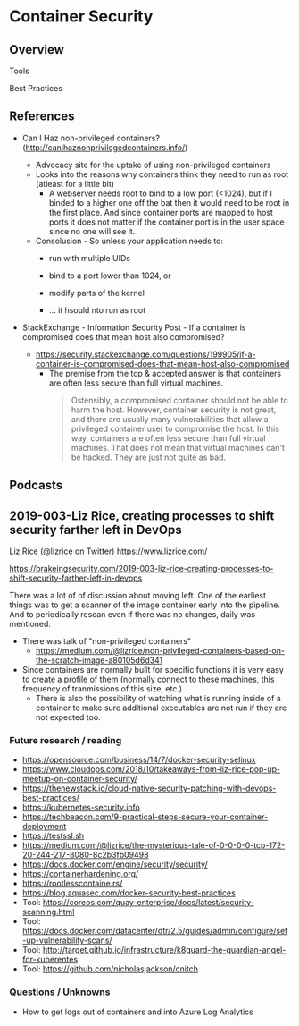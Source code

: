 # Container Security #

## Overview ##

Tools

Best Practices

## References ##

- Can I Haz non-privileged containers? (http://canihaznonprivilegedcontainers.info/)
  - Advocacy site for the uptake of using non-privileged containers
  - Looks into the reasons why containers think they need to run as root (atleast for a little bit)
    - A webserver needs root to bind to a low port (<1024), but if I binded to a higher one off the bat then it would need to be root in the first place.  And since container ports are mapped to host ports it does not matter if the container port is in the user space since no one will see it.
  - Consolusion - So unless your application needs to:
    - run with multiple UIDs
    - bind to a port lower than 1024, or
    - modify parts of the kernel

    - ... it hsould nto run as root

- StackExchange - Information Security Post - If a container is compromised does that mean host also compromised?
  - https://security.stackexchange.com/questions/199905/if-a-container-is-compromised-does-that-mean-host-also-compromised
    - The premise from the top & accepted answer is that containers are often less secure than full virtual machines.
      > Ostensibly, a compromised container should not be able to harm the host. However, container security is not great, and there are usually many vulnerabilities that allow a privileged container user to compromise the host. In this way, containers are often less secure than full virtual machines. That does not mean that virtual machines can't be hacked. They are just not quite as bad.


## Podcasts ##

## 2019-003-Liz Rice, creating processes to shift security farther left in DevOps ##

Liz Rice (@lizrice on Twitter) https://www.lizrice.com/

https://brakeingsecurity.com/2019-003-liz-rice-creating-processes-to-shift-security-farther-left-in-devops

There was a lot of of discussion about moving left.  One of the earliest things was to get a scanner of the image container early into the pipeline.  And to periodically rescan even if there was no changes, daily was mentioned.

- There was talk of "non-privileged containers"
  - https://medium.com/@lizrice/non-privileged-containers-based-on-the-scratch-image-a80105d6d341
- Since containers are normally built for specific functions it is very easy to create a profile of them (normally connect to these machines, this frequency of tranmissions of this size, etc.)
  - There is also the possibility of watching what is running inside of a container to make sure additional executables are not run if they are not expected too.

### Future research / reading ###

- https://opensource.com/business/14/7/docker-security-selinux
- https://www.cloudops.com/2018/10/takeaways-from-liz-rice-pop-up-meetup-on-container-security/
- https://thenewstack.io/cloud-native-security-patching-with-devops-best-practices/
- https://kubernetes-security.info
- https://techbeacon.com/9-practical-steps-secure-your-container-deployment
- https://testssl.sh 
- https://medium.com/@lizrice/the-mysterious-tale-of-0-0-0-0-tcp-172-20-244-217-8080-8c2b3fb09498
- https://docs.docker.com/engine/security/security/
- https://containerhardening.org/
- https://rootlesscontaine.rs/
- https://blog.aquasec.com/docker-security-best-practices
- Tool: https://coreos.com/quay-enterprise/docs/latest/security-scanning.html
- Tool: https://docs.docker.com/datacenter/dtr/2.5/guides/admin/configure/set-up-vulnerability-scans/
- Tool: http://target.github.io/infrastructure/k8guard-the-guardian-angel-for-kuberentes
- Tool: https://github.com/nicholasjackson/cnitch



### Questions / Unknowns ###

- How to get logs out of containers and into Azure Log Analytics